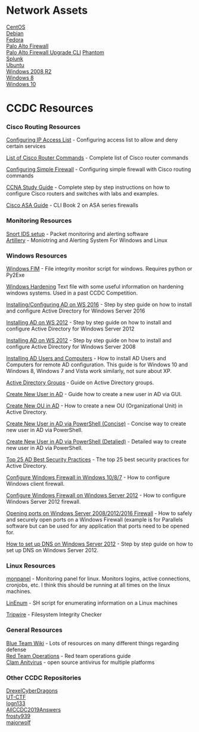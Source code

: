 # Network Assets

[CentOS](assets/centos.md)  
[Debian](assets/debian.md)  
[Fedora](assets/fedora.md)  
[Palo Alto Firewall](assets/paloalto.md)  
[Palo Alto Firewall Upgrade CLI](https://knowledgebase.paloaltonetworks.com/KCSArticleDetail?id=kA10g000000CloaCAC)
[Phantom](assets/phantom.md)  
[Splunk](assets/splunk.md)  
[Ubuntu](assets/ubuntu.md)  
[Windows 2008 R2](assets/windows2008.md)  
[Windows 8](assets/windows8.md)  
[Windows 10](assets/windows10.md)  

# CCDC Resources

### Cisco Routing Resources
[Configuring IP Access List](https://www.cisco.com/c/en/us/support/docs/security/ios-firewall/23602-confaccesslists.html) - Configuring access list to allow and deny certain services

[List of Cisco Router Commands](https://www.cisco.com/c/en/us/td/docs/ios-xml/ios/mcl/allreleasemcl/all-book.html) - Complete list of Cisco router commands

[Configuring Simple Firewall](https://www.cisco.com/c/en/us/td/docs/routers/access/1800/1801/software/configuration/guide/scg/firewall.html) - Configuring simple firewall with Cisco routing commands

[CCNA Study Guide](https://learningnetwork.cisco.com/community/certifications/ccna/ccna-exam/study-material) - Complete step by step instructions on how to configure Cisco routers and switches with labs and examples.

[Cisco ASA Guide](https://www.cisco.com/c/en/us/td/docs/security/asa/asa95/configuration/firewall/asa-95-firewall-config.html) - CLI Book 2 on ASA series firewalls

### Monitoring Resources
[Snort IDS setup](https://resources.infosecinstitute.com/snort-rules-workshop-part-one/#gref) - Packet monitoring and alerting software  
[Artillery](https://github.com/BinaryDefense/artillery) - Moniotring and Alerting System For Windows and Linux 

### Windows Resources
[Windows FIM](https://github.com/jordanpotti/ccdc/blob/master/WindowsScripts/WindowsFIM.py) - File integrity monitor script for windows. Requires python or Py2Exe

[Windows Hardening](https://github.com/lchack/CCDC/blob/master/windowshardening.txt) Text file with some useful information on hardening windows systems. Used in a past CCDC Competition. 

[Installing/Configuring AD on WS 2016](https://blogs.technet.microsoft.com/canitpro/2017/02/22/step-by-step-setting-up-active-directory-in-windows-server-2016/) - Step by step guide on how to install and configure Active Directory for Windows Server 2016

[Installing AD on WS 2012](https://support.rackspace.com/how-to/installing-active-directory-on-windows-server-2012/) - Step by step guide on how to install and configure Active Directory for Windows Server 2012

[Installing AD on WS 2012](https://www.howtogeek.com/99323/installing-active-directory-on-server-2008-r2/) - Step by step guide on how to install and configure Active Directory for Windows Server 2008

[Installing AD Users and Computers](https://www.technipages.com/windows-install-active-directory-users-and-computers) - How to install AD Users and Computers for remote AD configuration. This guide is for Windows 10 and Windows 8, Windows 7 and Vista work similarly, not sure about XP.

[Active Directory Groups](https://docs.microsoft.com/en-us/windows/security/identity-protection/access-control/active-directory-security-groups) - Guide on Active Directory groups.

[Create New User in AD](http://www.itingredients.com/active-directory-user-management-windows-server-2012-r2/) - Guide how to create a new user in AD via GUI.

[Create New OU in AD](http://www.itingredients.com/create-ou-in-active-directory/) - How to create a new OU (Organizational Unit) in Active Directory.

[Create New User in AD via PowerShell (Concise)](https://www.microsoftpressstore.com/articles/article.aspx?p=2418907) - Concise way to create new user in AD via PowerShell.

[Create New User in AD via PowerShell (Detalied)](https://www.microsoftpressstore.com/articles/article.aspx?p=2418907) - Detailed way to create new user in AD via PowerShell.

[Top 25 AD Best Security Practices](https://activedirectorypro.com/active-directory-security-best-practices/) - The top 25 best security practices for Active Directory.

[Configure Windows Firewall in Windows 10/8/7](https://www.thewindowsclub.com/how-to-configure-windows-7-firewall) - How to configure Windows client firewall.

[Configure Windows Firewall on Windows Server 2012](https://support.rackspace.com/how-to/managing-the-windows-server-2012-firewall/) - How to configure Windows Server 2012 firewall.

[Opening ports on Windows Server 2008/2012/2016 Firewall](https://www.parallels.com/blogs/ras/configuring-windows-server-firewall-for-parallels-ras/) - How to safely and securely open ports on a Windows Firewall (example is for Parallels software but can be used for any application that ports need to be opened for.

[How to set up DNS on Windows Server 2012](https://www.tomshardware.com/reviews/configure-dns-windows-server-2012,5589.html) - Step by step guide on how to set up DNS on Windows Server 2012.

### Linux Resources
[monpanel](https://github.com/JaminB/CCDC/blob/master/monpanel) - Monitoring panel for linux. Monitors logins, active connections, cronjobs, etc. I think this should be running at all times on the linux machines.

[LinEnum](https://github.com/rebootuser/LinEnum) - SH script for enumerating information on a Linux machines

[Tripwire](https://github.com/Tripwire/tripwire-open-source) - Filesystem Integrity Checker

### General Resources
[Blue Team Wiki](https://github.com/sans-blue-team/blue-team-wiki) - Lots of resources on many different things regarding defense  
[Red Team Operations](https://www.fireeye.com/content/dam/fireeye-www/services/pdfs/pf/ms/ds-red-team-operations.pdf) - Red team operations guide  
[Clam Anitvirus](https://www.clamav.ac) - open source antivirus for multiple platforms

### Other CCDC Repositories
[DrexelCyberDragons](https://github.com/DrexelCyberDragons/CCDC2019)  
[UT-CTF](https://github.com/UT-CTF/ccdc)  
[logn133](https://github.com/logn133/ccdc-2019)  
[AllCCDC2019Answers](https://github.com/canadian-cyber-defence-challenge/CCDC-2019-Challenge-Answers)  
[frosty939](https://github.com/frosty939/ccdc)  
[majorwolf](https://github.com/majorwolf/MUCCDC)
